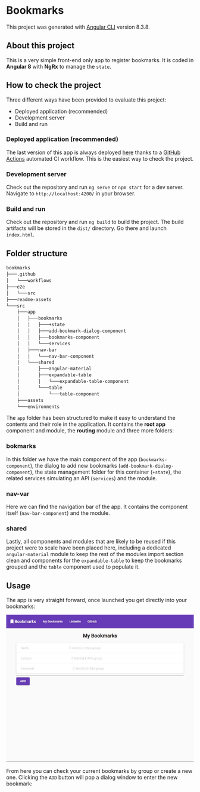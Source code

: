 # Bookmarks
This project was generated with [Angular CLI](https://github.com/angular/angular-cli) version 8.3.8.

## About this project
This is a very simple front-end only app to register bookmarks. It is coded in **Angular 8** with **NgRx** to manage the `state`.

## How to check the project
Three different ways have been provided to evaluate this project:
- Deployed application (recommended)
- Development server
- Build and run

### Deployed application (recommended)
The last version of this app is always deployed [here](https://jodebu.github.io/bookmarks/) thanks to a [GitHub Actions](https://help.github.com/en/actions/getting-started-with-github-actions/about-github-actions) automated CI workflow. This is the easiest way to check the project.

### Development server
Check out the repository and run `ng serve` or `npm start` for a dev server. Navigate to `http://localhost:4200/` in your browser.

### Build and run
Check out the repository and run `ng build` to build the project. The build artifacts will be stored in the `dist/` directory. Go there and launch `index.html`.



## Folder structure
```bash
bookmarks
├───.github
│   └───workflows
├───e2e
│   └───src
├───readme-assets
└───src
    ├───app
    │   ├───bookmarks
    │   │   ├───+state
    │   │   ├───add-bookmark-dialog-component
    │   │   ├───bookmarks-component
    │   │   └───services
    │   ├───nav-bar
    │   │   └───nav-bar-component
    │   └───shared
    │       ├───angular-material
    │       ├───expandable-table
    │       │   └───expandable-table-component
    │       └───table
    │           └───table-component
    ├───assets
    └───environments
```

The `app` folder has been structured to make it easy to understand the contents and their role in the application. It contains the **root app** component and module, the **routing** module and three more folders:

### bokmarks
In this folder we have the main component of the app (`bookmarks-component`), the dialog to add new bookmarks (`add-bookmark-dialog-component`), the state management folder for this container (`+state`), the related services simulating an API (`services`) and the module.

### nav-var
Here we can find the navigation bar of the app. It contains the component itself (`nav-bar-component`) and the module.

### shared
Lastly, all components and modules that are likely to be reused if this project were to scale have been placed here, including a dedicated `angular-material` module to keep the rest of the modules import section clean and components for the `expandable-table` to keep the bookmarks grouped and the `table` component used to populate it.

## Usage
The app is very straight forward, once launched you get directly into your bookmarks:

![Alt text](readme-assets/bookmarks-screen.jpg?raw=true "Bookmarks Screen")

From here you can check your current bookmarks by group or create a new one. Clicking the `ADD` button will pop a dialog window to enter the new bookmark:

